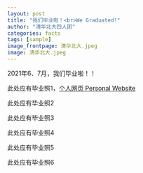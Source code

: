 ```yaml
---
layout: post
title: "我们毕业啦！<br>We Graduated!"
author: "清华北大四人团"
categories: facts
tags: [sample]
image_frontpage: 清华北大.jpeg
image: 清华北大.jpeg
---
```


2021年6、7月，我们毕业啦！！

此处应有毕业照1，[个人网页 Personal Website](https://jaimelavie.github.io/)

此处应有毕业照2

此处应有毕业照3

此处应有毕业照4

此处应有毕业照5

此处应有毕业照6
